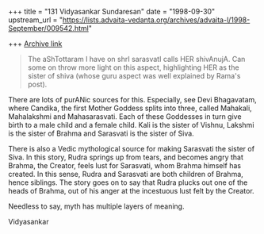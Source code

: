 +++
title = "131 Vidyasankar Sundaresan"
date = "1998-09-30"
upstream_url = "https://lists.advaita-vedanta.org/archives/advaita-l/1998-September/009542.html"

+++
[Archive link](https://lists.advaita-vedanta.org/archives/advaita-l/1998-September/009542.html)

> The aShTottaram I have on shrI sarasvatI calls HER shivAnujA. Can
> some on throw more light on this aspect, highlighting HER as the
> sister of shiva (whose guru aspect was well explained by Rama's
> post).

There are lots of purANic sources for this. Especially, see Devi
Bhagavatam, where Candika, the first Mother Goddess splits into three,
called Mahakali, Mahalakshmi and Mahasarasvati. Each of these Goddesses in
turn give birth to a male child and a female child. Kali is the sister of
Vishnu, Lakshmi is the sister of Brahma and Sarasvati is the sister of
Siva.

There is also a Vedic mythological source for making Sarasvati the sister
of Siva. In this story, Rudra springs up from tears, and becomes angry
that Brahma, the Creator, feels lust for Sarasvati, whom Brahma himself
has created. In this sense, Rudra and Sarasvati are both children of
Brahma, hence siblings. The story goes on to say that Rudra plucks out one
of the heads of Brahma, out of his anger at the incestuous lust felt by
the Creator.

Needless to say, myth has multiple layers of meaning.

Vidyasankar

